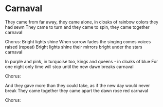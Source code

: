 # Carnaval

They came from far away, 
they came alone, 
in cloaks of rainbow colors
they had sewn
They came to turn and
they came to spin, 
they came together
carnaval

Chorus:
Bright lights shine
When sorrow fades
the singing comes
voices raised
(repeat)
Bright lights shine 
their mirrors bright
under the stars 
carnaval

In purple and pink, 
in turquoise too, 
kings and queens -
in cloaks of blue
For one night only
time will stop 
until the new dawn breaks 
carnaval

Chorus:

And they gave more than
they could take, 
as if the new day
would never break
They came together
they came apart
the dawn rose red
carnaval

Chorus:
